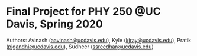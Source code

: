 # Final Project for PHY 250 @UC Davis, Spring 2020

Authors: Avinash (aavinash@ucdavis.edu), Kyle (kjray@ucdavis.edu), Pratik (pjgandhi@ucdavis.edu), Sudheer (ssreedhar@ucdavis.edu)

